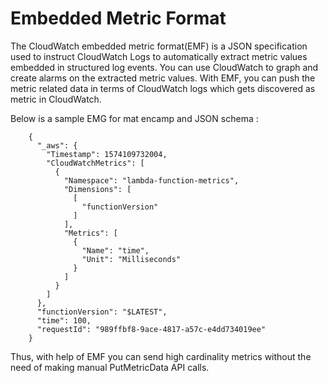 # Embedded Metric Format

The CloudWatch embedded metric format(EMF) is a JSON specification used to instruct CloudWatch Logs to automatically extract metric values embedded in structured log events. You can use CloudWatch to graph and create alarms on the extracted metric values. With EMF, you can push the metric related data in terms of CloudWatch logs which gets discovered as metric in CloudWatch.

Below is a sample EMG for mat encamp and JSON schema :
```
	{
	  "_aws": {
	    "Timestamp": 1574109732004,
	    "CloudWatchMetrics": [
	      {
	        "Namespace": "lambda-function-metrics",
	        "Dimensions": [
	          [
	            "functionVersion"
	          ]
	        ],
	        "Metrics": [
	          {
	            "Name": "time",
	            "Unit": "Milliseconds"
	          }
	        ]
	      }
	    ]
	  },
	  "functionVersion": "$LATEST",
	  "time": 100,
	  "requestId": "989ffbf8-9ace-4817-a57c-e4dd734019ee"
	}
```
Thus, with help of EMF you can send high cardinality metrics without the need of making manual PutMetricData API calls.